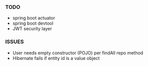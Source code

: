 ### TODO
- spring boot actuator
- spring boot devtool
- JWT security layer

### ISSUES
- User needs empty constructor (POJO) per findAll repo method
- Hibernate fails if entity id is a value object